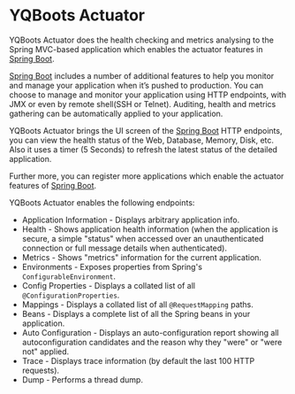 # YQBoots Actuator
YQBoots Actuator does the health checking and metrics analysing to the Spring MVC-based application which enables the actuator features in [Spring Boot](http://projects.spring.io/spring-boot/).

[Spring Boot](http://projects.spring.io/spring-boot/) includes a number of additional features to help you monitor and manage your application when it’s pushed to production. You can choose to manage and monitor your application using HTTP endpoints, with JMX or even by remote shell(SSH or Telnet). Auditing, health and metrics gathering can be automatically applied to your application.

YQBoots Actuator brings the UI screen of the [Spring Boot](http://projects.spring.io/spring-boot/)  HTTP endpoints, you can view the health status of the Web, Database, Memory, Disk, etc. Also it uses a timer (5 Seconds) to refresh the latest status of the detailed application.

Further more, you can register more applications which enable the actuator features of [Spring Boot](http://projects.spring.io/spring-boot/).

YQBoots Actuator enables the following endpoints:

* Application Information - Displays arbitrary application info.
* Health - Shows application health information (when the application is secure, a simple "status" when accessed over an unauthenticated connection or full message details when authenticated).
* Metrics - Shows "metrics" information for the current application.
* Environments - Exposes properties from Spring's <code>ConfigurableEnvironment</code>.
* Config Properties - Displays a collated list of all <code>@ConfigurationProperties</code>.
* Mappings - Displays a collated list of all <code>@RequestMapping</code> paths.
* Beans - Displays a complete list of all the Spring beans in your application.
* Auto Configuration - Displays an auto-configuration report showing all autoconfiguration candidates and the reason why they "were" or "were not" applied.
* Trace - Displays trace information (by default the last 100 HTTP requests).
* Dump - Performs a thread dump.

